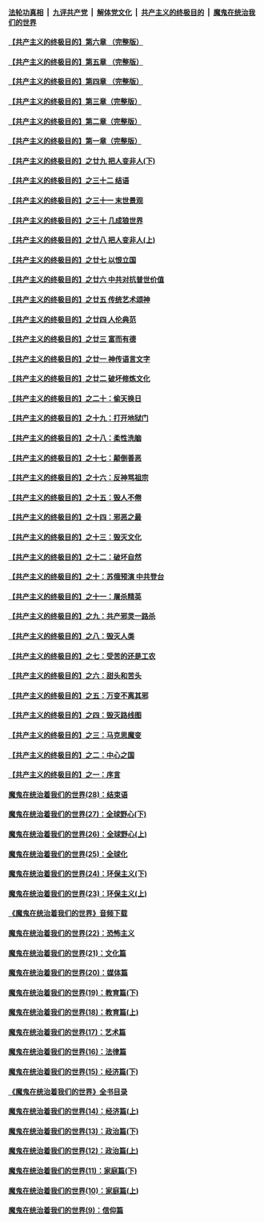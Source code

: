 ####  [法轮功真相](../../../../basic/blob/master/README.md?t=04160430) &nbsp;|&nbsp; [九评共产党](../../../../9ping.md/blob/master/README.md?t=04160430) &nbsp;|&nbsp; [解体党文化](../../../../jtdwh.md/blob/master/README.md?t=04160430)  &nbsp;|&nbsp; [共产主义的终极目的](../../../../gczydzjmd.md/blob/master/README.md?t=04160430) &nbsp;|&nbsp; [魔鬼在统治我们的世界](../../../../mgztzwmdsj.md/blob/master/README.md?t=04160430) 

#### [【共产主义的终极目的】第六章 （完整版）](../pages/nsc422/n11428913.md?t=04160430) 

#### [【共产主义的终极目的】第五章 （完整版）](../pages/nsc422/n11428912.md?t=04160430) 

#### [【共产主义的终极目的】第四章 （完整版）](../pages/nsc422/n11428907.md?t=04160430) 

#### [【共产主义的终极目的】第三章（完整版）](../pages/nsc422/n11428848.md?t=04160430) 

#### [【共产主义的终极目的】第二章（完整版）](../pages/nsc422/n11428831.md?t=04160430) 

#### [【共产主义的终极目的】第一章（完整版）](../pages/nsc422/n11417651.md?t=04160430) 

#### [【共产主义的终极目的】之廿九 把人变非人(下)](../pages/nsc422/n11344140.md?t=04160430) 

#### [【共产主义的终极目的】之三十二 结语](../pages/nsc422/n11360535.md?t=04160430) 

#### [【共产主义的终极目的】之三十一 末世景观](../pages/nsc422/n11351129.md?t=04160430) 

#### [【共产主义的终极目的】之三十 几成狼世界](../pages/nsc422/n11348280.md?t=04160430) 

#### [【共产主义的终极目的】之廿八 把人变非人(上)](../pages/nsc422/n11340492.md?t=04160430) 

#### [【共产主义的终极目的】之廿七 以恨立国](../pages/nsc422/n11336944.md?t=04160430) 

#### [【共产主义的终极目的】之廿六 中共对抗普世价值](../pages/nsc422/n11324785.md?t=04160430) 

#### [【共产主义的终极目的】之廿五 传统艺术颂神](../pages/nsc422/n11296396.md?t=04160430) 

#### [【共产主义的终极目的】之廿四 人伦典范](../pages/nsc422/n11296397.md?t=04160430) 

#### [【共产主义的终极目的】之廿三 富而有德](../pages/nsc422/n11283598.md?t=04160430) 

#### [【共产主义的终极目的】之廿一 神传语言文字](../pages/nsc422/n11263265.md?t=04160430) 

#### [【共产主义的终极目的】之廿二 破坏修炼文化](../pages/nsc422/n11245728.md?t=04160430) 

#### [【共产主义的终极目的】之二十：偷天换日](../pages/nsc422/n11238846.md?t=04160430) 

#### [【共产主义的终极目的】之十九：打开地狱门](../pages/nsc422/n11206376.md?t=04160430) 

#### [【共产主义的终极目的】之十八：柔性洗脑](../pages/nsc422/n11199994.md?t=04160430) 

#### [【共产主义的终极目的】之十七：颠倒善恶](../pages/nsc422/n11179782.md?t=04160430) 

#### [【共产主义的终极目的】之十六：反神骂祖宗](../pages/nsc422/n11166798.md?t=04160430) 

#### [【共产主义的终极目的】之十五：毁人不倦](../pages/nsc422/n11166792.md?t=04160430) 

#### [【共产主义的终极目的】之十四：邪恶之最](../pages/nsc422/n11150249.md?t=04160430) 

#### [【共产主义的终极目的】之十三：毁灭文化](../pages/nsc422/n11135227.md?t=04160430) 

#### [【共产主义的终极目的】之十二：破坏自然](../pages/nsc422/n11135214.md?t=04160430) 

#### [【共产主义的终极目的】之十：苏俄预演 中共登台](../pages/nsc422/n11118424.md?t=04160430) 

#### [【共产主义的终极目的】之十一：屠杀精英](../pages/nsc422/n11118442.md?t=04160430) 

#### [【共产主义的终极目的】之九：共产邪灵一路杀](../pages/nsc422/n11114139.md?t=04160430) 

#### [【共产主义的终极目的】之八：毁灭人类](../pages/nsc422/n11108503.md?t=04160430) 

#### [【共产主义的终极目的】之七：受苦的还是工农](../pages/nsc422/n11101809.md?t=04160430) 

#### [【共产主义的终极目的】之六：甜头和苦头](../pages/nsc422/n11096971.md?t=04160430) 

#### [【共产主义的终极目的】之五：万变不离其邪](../pages/nsc422/n11091285.md?t=04160430) 

#### [【共产主义的终极目的】之四：毁灭路线图](../pages/nsc422/n11086284.md?t=04160430) 

#### [【共产主义的终极目的】之三：马克思魔变](../pages/nsc422/n11061941.md?t=04160430) 

#### [【共产主义的终极目的】之二：中心之国](../pages/nsc422/n11047728.md?t=04160430) 

#### [【共产主义的终极目的】之一：序言](../pages/nsc422/n11086077.md?t=04160430) 

#### [魔鬼在统治着我们的世界(28)：结束语](../pages/nsc422/n10936246.md?t=04160430) 

#### [魔鬼在统治着我们的世界(27)：全球野心(下)](../pages/nsc422/n10928319.md?t=04160430) 

#### [魔鬼在统治着我们的世界(26)：全球野心(上)](../pages/nsc422/n10900318.md?t=04160430) 

#### [魔鬼在统治着我们的世界(25)：全球化](../pages/nsc422/n10788205.md?t=04160430) 

#### [魔鬼在统治着我们的世界(24)：环保主义(下)](../pages/nsc422/n10695307.md?t=04160430) 

#### [魔鬼在统治着我们的世界(23)：环保主义(上)](../pages/nsc422/n10688613.md?t=04160430) 

#### [《魔鬼在统治着我们的世界》音频下载](../pages/nsc422/n10635553.md?t=04160430) 

#### [魔鬼在统治着我们的世界(22)：恐怖主义](../pages/nsc422/n10614727.md?t=04160430) 

#### [魔鬼在统治着我们的世界(21)：文化篇](../pages/nsc422/n10597706.md?t=04160430) 

#### [魔鬼在统治着我们的世界(20)：媒体篇](../pages/nsc422/n10586579.md?t=04160430) 

#### [魔鬼在统治着我们的世界(19)：教育篇(下)](../pages/nsc422/n10564808.md?t=04160430) 

#### [魔鬼在统治着我们的世界(18)：教育篇(上)](../pages/nsc422/n10526970.md?t=04160430) 

#### [魔鬼在统治着我们的世界(17)：艺术篇](../pages/nsc422/n10499093.md?t=04160430) 

#### [魔鬼在统治着我们的世界(16)：法律篇](../pages/nsc422/n10485969.md?t=04160430) 

#### [魔鬼在统治着我们的世界(15)：经济篇(下)](../pages/nsc422/n10469975.md?t=04160430) 

#### [《魔鬼在统治着我们的世界》全书目录](../pages/nsc422/n10464261.md?t=04160430) 

#### [魔鬼在统治着我们的世界(14)：经济篇(上)](../pages/nsc422/n10457370.md?t=04160430) 

#### [魔鬼在统治着我们的世界(13)：政治篇(下)](../pages/nsc422/n10448270.md?t=04160430) 

#### [魔鬼在统治着我们的世界(12)：政治篇(上)](../pages/nsc422/n10444576.md?t=04160430) 

#### [魔鬼在统治着我们的世界(11)：家庭篇(下)](../pages/nsc422/n10440961.md?t=04160430) 

#### [魔鬼在统治着我们的世界(10)：家庭篇(上)](../pages/nsc422/n10435448.md?t=04160430) 

#### [魔鬼在统治着我们的世界(9)：信仰篇](../pages/nsc422/n10432159.md?t=04160430) 


